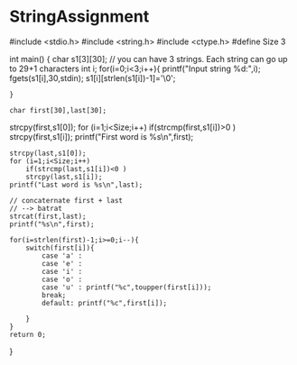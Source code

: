 # StringAssignment
#include <stdio.h>
#include <string.h>
#include <ctype.h>
#define Size 3

int main()
{
    char s1[3][30]; // you can have 3 strings. Each string can go up to 29+1 characters
    int i;
    for(i=0;i<3;i++){
        printf("Input string %d:",i);
        fgets(s1[i],30,stdin);
        s1[i][strlen(s1[i])-1]='\0';
        
    }
    
    char first[30],last[30];
    
   strcpy(first,s1[0]);
    for (i=1;i<Size;i++)
        if(strcmp(first,s1[i])>0 ) 
           strcpy(first,s1[i]);
    printf("First word is %s\n",first);
           
    strcpy(last,s1[0]);
    for (i=1;i<Size;i++)
        if(strcmp(last,s1[i])<0 ) 
        strcpy(last,s1[i]);
    printf("Last word is %s\n",last);
    
    // concaternate first + last
    // --> batrat
    strcat(first,last);
    printf("%s\n",first);
    
    for(i=strlen(first)-1;i>=0;i--){
        switch(first[i]){
            case 'a' :
            case 'e' :
            case 'i' :
            case 'o' :
            case 'u' : printf("%c",toupper(first[i]));
            break;
            default: printf("%c",first[i]);
            
        }
    }
    return 0;
}



